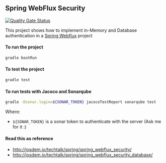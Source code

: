 Spring WebFlux Security
----------------------------

[![Quality Gate Status](https://sonar.josdem.io/api/project_badges/measure?project=com.jos.dem.security%3Areactive-webflux-security&metric=alert_status)](https://sonar.josdem.io/dashboard?id=com.jos.dem.security%3Areactive-webflux-security)

This project shows how to implement in-Memory and Database authentication in a [Spring Webflux](https://docs.spring.io/spring-framework/docs/current/reference/html/web-reactive.html) project


#### To run the project

```bash
gradle bootRun
```

#### To test the project

```bash
gradle test
```

#### To run tests with Jacoco and Sonarqube

```bash
gradle -Dsonar.login=${SONAR_TOKEN} jacocoTestReport sonarqube test
```

Where:

- `${SONAR_TOKEN}` is a sonar token to authenticate with the server (Ask me for it :)

#### Read this as reference

* http://josdem.io/techtalk/spring/spring_webflux_security/
* http://josdem.io/techtalk/spring/spring_webflux_security_database/


